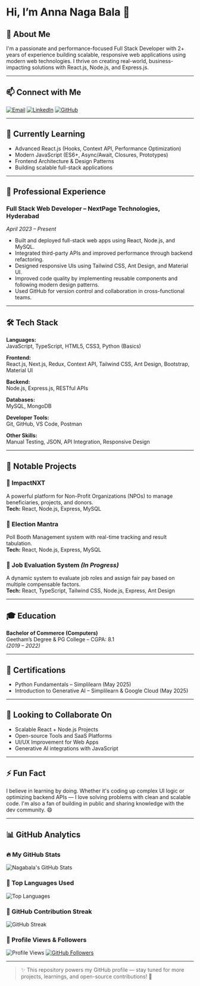 # Hi, I’m Anna Naga Bala 👋

## 🚀 About Me
I'm a passionate and performance-focused Full Stack Developer with 2+ years of experience building scalable, responsive web applications using modern web technologies. I thrive on creating real-world, business-impacting solutions with React.js, Node.js, and Express.js.

---

## 📫 Connect with Me

[![Email](https://img.shields.io/badge/Email-D14836?style=for-the-badge&logo=gmail&logoColor=white)](mailto:anbala0330@gmail.com)
[![LinkedIn](https://img.shields.io/badge/LinkedIn-0A66C2?style=for-the-badge&logo=linkedin&logoColor=white)](https://linkedin.com/in/anagabala0330)
[![GitHub](https://img.shields.io/badge/GitHub-000?style=for-the-badge&logo=github&logoColor=white)](https://github.com/nagabala3003)

---

## 🧠 Currently Learning
- Advanced React.js (Hooks, Context API, Performance Optimization)
- Modern JavaScript (ES6+, Async/Await, Closures, Prototypes)
- Frontend Architecture & Design Patterns
- Building scalable full-stack applications

---

## 💼 Professional Experience

### Full Stack Web Developer – NextPage Technologies, Hyderabad  
_April 2023 – Present_

- Built and deployed full-stack web apps using React, Node.js, and MySQL.
- Integrated third-party APIs and improved performance through backend refactoring.
- Designed responsive UIs using Tailwind CSS, Ant Design, and Material UI.
- Improved code quality by implementing reusable components and following modern design patterns.
- Used GitHub for version control and collaboration in cross-functional teams.

---

## 🛠️ Tech Stack

**Languages:**  
JavaScript, TypeScript, HTML5, CSS3, Python (Basics)

**Frontend:**  
React.js, Next.js, Redux, Context API, Tailwind CSS, Ant Design, Bootstrap, Material UI

**Backend:**  
Node.js, Express.js, RESTful APIs

**Databases:**  
MySQL, MongoDB

**Developer Tools:**  
Git, GitHub, VS Code, Postman

**Other Skills:**  
Manual Testing, JSON, API Integration, Responsive Design

---

## 📂 Notable Projects

### 🔸 ImpactNXT  
A powerful platform for Non-Profit Organizations (NPOs) to manage beneficiaries, projects, and donors.  
**Tech:** React, Node.js, Express, MySQL

### 🔸 Election Mantra  
Poll Booth Management system with real-time tracking and result tabulation.  
**Tech:** React, Node.js, Express, MySQL

### 🔸 Job Evaluation System _(In Progress)_  
A dynamic system to evaluate job roles and assign fair pay based on multiple compensable factors.  
**Tech:** React, TypeScript, Tailwind CSS, Node.js, Express, Ant Design

---

## 🎓 Education

**Bachelor of Commerce (Computers)**  
Geetham’s Degree & PG College – CGPA: 8.1  
_(2019 – 2022)_

---

## 📜 Certifications

- Python Fundamentals – Simplilearn (May 2025)
- Introduction to Generative AI – Simplilearn & Google Cloud (May 2025)

---

## 🤝 Looking to Collaborate On

- Scalable React + Node.js Projects  
- Open-source Tools and SaaS Platforms  
- UI/UX Improvement for Web Apps  
- Generative AI integrations with JavaScript

---

## ⚡ Fun Fact

I believe in learning by doing. Whether it's coding up complex UI logic or optimizing backend APIs — I love solving problems with clean and scalable code. I'm also a fan of building in public and sharing knowledge with the dev community. 😄

---

## 📊 GitHub Analytics

### 🔥 My GitHub Stats
![Nagabala's GitHub Stats](https://github-readme-stats.vercel.app/api?username=nagabala3003&show_icons=true&theme=radical&hide=contribs,prs)

### 📌 Top Languages Used
![Top Languages](https://github-readme-stats.vercel.app/api/top-langs/?username=nagabala3003&layout=compact&theme=radical)

### 🚀 GitHub Contribution Streak
![GitHub Streak](https://streak-stats.demolab.com?user=nagabala3003&theme=radical)

### 👀 Profile Views & Followers
![Profile Views](https://komarev.com/ghpvc/?username=nagabala3003&label=Profile%20views&color=0e75b6&style=flat)
[![GitHub Followers](https://img.shields.io/github/followers/nagabala3003?label=Follow&style=social)](https://github.com/nagabala3003)


---

> ✨ This repository powers my GitHub profile — stay tuned for more projects, learnings, and open-source contributions! 🚀

